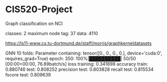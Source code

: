 # CIS520-Project
Graph classification on NCI

classes: 2 
maximum node tag: 37
data: 4110

https://ls11-www.cs.tu-dortmund.de/staff/morris/graphkerneldatasets


GNN 10 folds: 
Parameter containing:
tensor([0., 0., 0., 0.], device='cuda:0', requires_grad=True)
epoch: 350: 100%|██████████| 50/50 [00:00<00:00, 76.89batch/s]
loss training: 0.341898
accuracy train: 0.880746 test: 0.808252
precision test: 0.803828
recall test: 0.815534
fscore test: 0.809639
